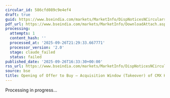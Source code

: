 ```yaml
---
circular_id: 586cfd089c9e4ef4
draft: true
guid: https://www.bseindia.com/markets/MarketInfo/DispNoticesNCirculars.aspx?Noticeid={8456479B-E57B-427D-B453-20995324281C}&noticeno=20250926-76&dt=09/26/2025&icount=76&totcount=76&flag=0
pdf_url: https://www.bseindia.com/markets/MarketInfo/DownloadAttach.aspx?id=20250926-76&attachedId=21a6739f-3615-4214-a52b-3a24faff389b
processing:
  attempts: 1
  content_hash: ''
  processed_at: '2025-09-26T21:29:33.667771'
  processor_version: '2.0'
  stage: claude_failed
  status: failed
published_date: '2025-09-26T16:33:30+00:00'
rss_url: https://www.bseindia.com/markets/MarketInfo/DispNoticesNCirculars.aspx?Noticeid={8456479B-E57B-427D-B453-20995324281C}&noticeno=20250926-76&dt=09/26/2025&icount=76&totcount=76&flag=0
source: bse
title: Opening of Offer to Buy – Acquisition Window (Takeover) of CMX HOLDINGS LIMITED
---
```


Processing in progress...